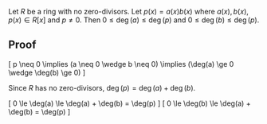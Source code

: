 Let $R$ be a ring with no zero-divisors.
Let $p(x) = a(x)b(x)$ where $a(x), b(x), p(x) \in R[x]$ and $p \neq 0$.
Then $0 \le \deg(a) \le \deg(p)$ and $0 \le \deg(b) \le \deg(p)$.

## Proof

\[ p \neq 0
\implies (a \neq 0 \wedge b \neq 0)
\implies (\deg(a) \ge 0 \wedge \deg(b) \ge 0) \]

Since $R$ has no zero-divisors,
$\deg(p) = \deg(a) + \deg(b)$.

\[ 0 \le \deg(a) \le \deg(a) + \deg(b) = \deg(p) \]
\[ 0 \le \deg(b) \le \deg(a) + \deg(b) = \deg(p) \]
